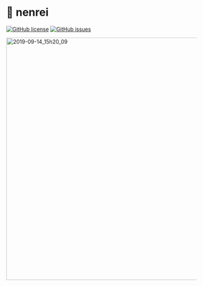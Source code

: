 # :beers: nenrei

[![GitHub license](https://img.shields.io/github/license/sprout2000/nenrei)](https://github.com/sprout2000/nenrei/blob/master/LICENSE.txt)
[![GitHub issues](https://img.shields.io/github/issues/sprout2000/nenrei)](https://github.com/sprout2000/nenrei/issues)

<img width="640" alt="2019-09-14_15h20_09" src="https://user-images.githubusercontent.com/52094761/64904317-31aff680-d703-11e9-9006-15087ef564a8.png">
